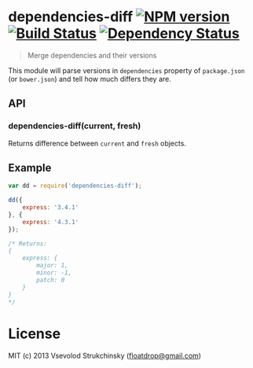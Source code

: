 # dependencies-diff [![NPM version][npm-image]][npm-url] [![Build Status][travis-image]][travis-url] [![Dependency Status][depstat-image]][depstat-url]

> Merge dependencies and their versions

This module will parse versions in `dependencies` property of `package.json` (or `bower.json`) and tell how much differs they are.

## API

### dependencies-diff(current, fresh)

Returns difference between `current` and `fresh` objects.

## Example

```js
var dd = require('dependencies-diff');

dd({
    express: '3.4.1'
}, {
    express: '4.3.1'
});

/* Returns: 
{ 
    express: {
        major: 1,
        minor: -1,
        patch: 0
    }
}
*/
```

# License

MIT (c) 2013 Vsevolod Strukchinsky (floatdrop@gmail.com)

[npm-url]: https://npmjs.org/package/dependencies-diff
[npm-image]: https://badge.fury.io/js/dependencies-diff.png

[travis-url]: http://travis-ci.org/floatdrop/dependencies-diff
[travis-image]: https://travis-ci.org/floatdrop/dependencies-diff.png?branch=master

[depstat-url]: https://david-dm.org/floatdrop/dependencies-diff
[depstat-image]: https://david-dm.org/floatdrop/dependencies-diff.png?theme=shields.io
